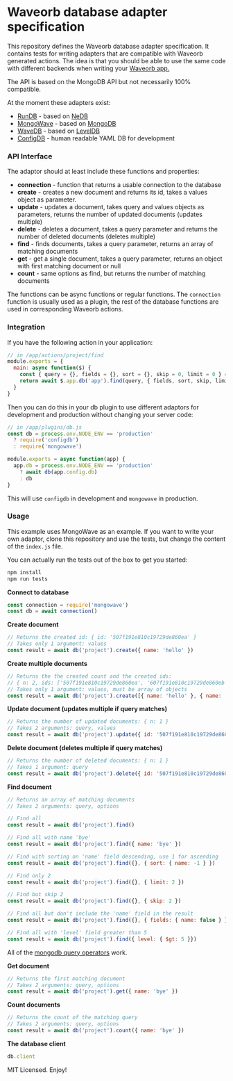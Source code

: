 # Waveorb database adapter specification

This repository defines the Waveorb database adapter specification. It contains tests for writing adapters that are compatible with Waveorb generated actions. The idea is that you should be able to use the same code with different backends when writing your [Waveorb app.](https://waveorb.com)

The API is based on the MongoDB API but not necessarily 100% compatible.

At the moment these adapters exist:

* [RunDB](https://github.com/eldoy/rundb) - based on [NeDB](https://github.com/louischatriot/nedb)
* [MongoWave](https://github.com/eldoy/mongowave) - based on [MongoDB](https://mongodb.github.io/node-mongodb-native/)
* [WaveDB](https://github.com/eldoy/wavedb) - based on [LevelDB](https://github.com/Level/level)
* [ConfigDB](https://github.com/eldoy/configdb) - human readable YAML DB for development

### API Interface

The adaptor should at least include these functions and properties:

* __connection__ - function that returns a usable connection to the database
* __create__ - creates a new document and returns its id, takes a values object as parameter.
* __update__ - updates a document, takes query and values objects as parameters, returns the number of updated documents (updates multiple)
* __delete__ - deletes a document, takes a query parameter and returns the number of deleted documents (deletes multiple)
* __find__ - finds documents, takes a query parameter, returns an array of matching documents
* __get__ - get a single document, takes a query parameter, returns an object with first matching document or null
* __count__ - same options as find, but returns the number of matching documents

The functions can be async functions or regular functions. The `connection` function is usually used as a plugin, the rest of the database functions are used in corresponding Waveorb actions.

### Integration
If you have the following action in your application:
```js
// in /app/actions/project/find
module.exports = {
  main: async function($) {
    const { query = {}, fields = {}, sort = {}, skip = 0, limit = 0 } = $.params
    return await $.app.db('app').find(query, { fields, sort, skip, limit })
  }
}
```
Then you can do this in your db plugin to use different adaptors for development and production without changing your server code:
```js
// in /app/plugins/db.js
const db = process.env.NODE_ENV == 'production'
  ? require('configdb')
  : require('mongowave')

module.exports = async function(app) {
  app.db = process.env.NODE_ENV == 'production'
    ? await db(app.config.db)
    : db
}
```
This will use `configdb` in development and `mongowave` in production.

### Usage
This example uses MongoWave as an example. If you want to write your own adaptor, clone this repository and use the tests, but change the content of the `index.js` file.

You can actually run the tests out of the box to get you started:
```sh
npm install
npm run tests
```

**Connect to database**
```js
const connection = require('mongowave')
const db = await connection()
```

**Create document**
```js
// Returns the created id: { id: '507f191e810c19729de860ea' }
// Takes only 1 argument: values
const result = await db('project').create({ name: 'hello' })
```

**Create multiple documents**
```js
// Returns the the created count and the created ids:
// { n: 2, ids: ['507f191e810c19729de860ea', '607f191e810c19729de860eb'] }
// Takes only 1 argument: values, must be array of objects
const result = await db('project').create([{ name: 'hello' }, { name: 'bye' }])
```

**Update document (updates multiple if query matches)**
```js
// Returns the number of updated documents: { n: 1 }
// Takes 2 arguments: query, values
const result = await db('project').update({ id: '507f191e810c19729de860ea' }, { name: 'bye' })
```

**Delete document (deletes multiple if query matches)**
```js
// Returns the number of deleted documents: { n: 1 }
// Takes 1 argument: query
const result = await db('project').delete({ id: '507f191e810c19729de860ea' })
```

**Find document**
```js
// Returns an array of matching documents
// Takes 2 arguments: query, options

// Find all
const result = await db('project').find()

// Find all with name 'bye'
const result = await db('project').find({ name: 'bye' })

// Find with sorting on 'name' field descending, use 1 for ascending
const result = await db('project').find({}, { sort: { name: -1 } })

// Find only 2
const result = await db('project').find({}, { limit: 2 })

// Find but skip 2
const result = await db('project').find({}, { skip: 2 })

// Find all but don't include the 'name' field in the result
const result = await db('project').find({}, { fields: { name: false } })

// Find all with 'level' field greater than 5
const result = await db('project').find({ level: { $gt: 5 }})
```
All of the [mongodb query operators](https://docs.mongodb.com/manual/reference/operator/query/) work.

**Get document**
```js
// Returns the first matching document
// Takes 2 arguments: query, options
const result = await db('project').get({ name: 'bye' })
```

**Count documents**
```js
// Returns the count of the matching query
// Takes 2 arguments: query, options
const result = await db('project').count({ name: 'bye' })
```

**The database client**
```js
db.client
```

MIT Licensed. Enjoy!
